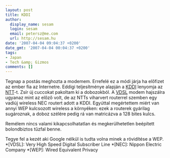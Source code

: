 ```yaml
---
layout: post
title: KDDI
author:
  display_name: sesam
  login: sesam
  email: petersz@me.com
  url: http://sesam.hu
date: '2007-04-04 09:04:37 +0200'
date_gmt: '2007-04-04 00:04:37 +0200'
tags:
- Japan
- Tech &amp; Gizmos
comments: []
---
```


Tegnap a postás meghozta a modemem. Errefelé ez a módi járja ha előfizet az ember fia az Internetre. Eddigi teljesítménye alapján a [KDDI](http://www.kddi.com/english) lenyomja az [NTT](http://www.ntt.com)-t. Zsír új cuccokat pakoltam ki a dobozokból. A [VDSL](http://en.wikipedia.org/wiki/VDSL) modem hajszálra ugyanaz mint az előző volt, de az NTTs viharvert routerrel szemben egy vadiúj wireless NEC routert adott a KDDI. Egyúttal megértettem miért van annyi WEP kulcsozott wireless a környéken: ezek a routerek gyárilag sugároznak, a doboz szélére pedig rá van matricázva a 128 bites kulcs.

Remélem nincs valami kikapcsolhatatlan és megkerülhetetlen beépített bolondbiztos tűzfal benne.

Tegye fel a kezét aki Google nélkül is tudta volna minek a rövidítése a WEP.
  *[VDSL]: Very High Speed Digital Subscriber Line
  *[NEC]: Nippon Electric Company
  *[WEP]: Wired Equivalent Privacy
